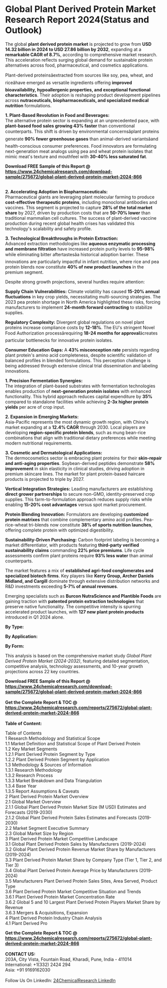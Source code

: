 <h1>Global Plant Derived Protein Market Research Report 2024(Status and Outlook)</h1><p>The global <strong>plant derived protein market</strong> is projected to grow from <strong>USD 14.32 billion in 2024 to USD 27.86 billion by 2032</strong>, expanding at a <strong>remarkable CAGR of 8.7%</strong>, according to comprehensive market research. This acceleration reflects surging global demand for sustainable protein alternatives across food, pharmaceutical, and cosmetics applications.</p><p>Plant-derived proteinsâextracted from sources like soy, pea, wheat, and riceâhave emerged as versatile ingredients offering <strong>improved bioavailability, hypoallergenic properties, and exceptional functional characteristics</strong>. Their adoption is reshaping product development pipelines across <strong>nutraceuticals, biopharmaceuticals, and specialized medical nutrition</strong> formulations.</p><p><strong>1. Plant-Based Revolution in Food and Beverages:</strong><br>
The alternative protein sector is expanding at an unprecedented pace, with <strong>plant-based food sales growing 43% faster</strong> than conventional counterparts. This shift is driven by environmental concernsâplant proteins generate <strong>90% fewer greenhouse gases</strong> than animal-derived variantsâand health-conscious consumer preferences. Food innovators are formulating next-generation meat analogs using pea and wheat protein isolates that mimic meat's texture and mouthfeel with <strong>30-40% less saturated fat</strong>.</p><div><b>Download FREE Sample of this Report @ 
            <a href="https://www.24chemicalresearch.com/download-sample/275672/global-plant-derived-protein-market-2024-866">
            https://www.24chemicalresearch.com/download-sample/275672/global-plant-derived-protein-market-2024-866</a></b></div><br><p><strong>2. Accelerating Adoption in Biopharmaceuticals:</strong><br>
Pharmaceutical giants are leveraging plant molecular farming to produce <strong>cost-effective therapeutic proteins</strong>, including monoclonal antibodies and vaccines. This segment is projected to capture <strong>28% of the total market share</strong> by 2027, driven by production costs that are <strong>50-70% lower</strong> than traditional mammalian cell cultures. The success of plant-derived vaccine production during recent global health crises has validated this technology's scalability and safety profile.</p><p><strong>3. Technological Breakthroughs in Protein Extraction:</strong><br>
Advanced extraction methodologies like <strong>aqueous enzymatic processing and membrane filtration</strong> have increased protein purity levels to <strong>95-98%</strong> while eliminating bitter aftertastesâa historical adoption barrier. These innovations are particularly impactful in infant nutrition, where rice and pea protein blends now constitute <strong>40% of new product launches</strong> in the premium segment.</p><p>Despite strong growth projections, several hurdles require attention:</p><p><strong>Supply Chain Vulnerabilities:</strong> Climate volatility has caused <strong>15-20% annual fluctuations</strong> in key crop yields, necessitating multi-sourcing strategies. The 2023 pea protein shortage in North America highlighted these risks, forcing manufacturers to implement <strong>24-month forward contracting</strong> to stabilize supplies.</p><p><strong>Regulatory Complexity:</strong> Divergent global regulations on novel plant proteins increase compliance costs by <strong>12-18%</strong>. The EU's stringent Novel Food Authorization processârequiring <strong>18-24 months for approval</strong>âcreates particular bottlenecks for innovative protein isolates.</p><p><strong>Consumer Education Gaps:</strong> A <strong>43% misconception rate</strong> persists regarding plant protein's amino acid completeness, despite scientific validation of balanced profiles in blended formulations. This perception challenge is being addressed through extensive clinical trial dissemination and labeling innovations.</p><p><strong>1. Precision Fermentation Synergies:</strong><br>
The integration of plant-based substrates with fermentation technologies enables production of <strong>next-generation protein isolates</strong> with enhanced functionality. This hybrid approach reduces capital expenditure by <strong>35%</strong> compared to standalone facilities while achieving <strong>2-3x higher protein yields</strong> per acre of crop input.</p><p><strong>2. Expansion in Emerging Markets:</strong><br>
Asia-Pacific represents the most dynamic growth region, with China's market expanding at a <strong>12.4% CAGR</strong> through 2030. Local players are developing <strong>region-specific protein blends</strong>, such as mung bean-rice combinations that align with traditional dietary preferences while meeting modern nutritional requirements.</p><p><strong>3. Cosmetic and Dermatological Applications:</strong><br>
The dermocosmetics sector is embracing plant proteins for their <strong>skin-repair and anti-aging properties</strong>. Soybean-derived peptides demonstrate <strong>58% improvement</strong> in skin elasticity in clinical studies, driving adoption in premium skincare lines. The market for plant protein-based haircare products is projected to triple by 2027.</p><p><strong>Vertical Integration Strategies:</strong> Leading manufacturers are establishing <strong>direct grower partnerships</strong> to secure non-GMO, identity-preserved crop supplies. This farm-to-formulation approach reduces supply risks while enabling <strong>15-20% cost advantages</strong> versus spot market procurement.</p><p><strong>Protein Blending Innovation:</strong> Formulators are developing <strong>customized protein matrixes</strong> that combine complementary amino acid profiles. Pea-rice-wheat tri-blends now constitute <strong>38% of sports nutrition launches</strong>, offering complete protein with optimized digestibility.</p><p><strong>Sustainability-Driven Purchasing:</strong> Carbon footprint labeling is becoming a market differentiator, with products featuring <strong>third-party verified sustainability claims</strong> commanding <strong>22% price premiums</strong>. Life cycle assessments confirm plant proteins require <strong>93% less water</strong> than animal counterparts.</p><p>The market features a mix of <strong>established agri-food conglomerates and specialized biotech firms</strong>. Key players like <strong>Kerry Group, Archer Daniels Midland, and Cargill</strong> dominate through extensive distribution networks and R&amp;D investments exceeding <strong>5-7% of annual revenues</strong>.</p><p>Emerging specialists such as <strong>Burcon NutraScience and Plantible Foods</strong> are gaining traction with <strong>patented protein extraction technologies</strong> that preserve native functionality. The competitive intensity is spurring accelerated product launches, with <strong>127 new plant protein products</strong> introduced in Q1 2024 alone.</p><p><strong>By Type:</strong></p><p><strong>By Application:</strong></p><p><strong>By Form:</strong></p><p>This analysis is based on the comprehensive market study <em>Global Plant Derived Protein Market (2024-2032)</em>, featuring detailed segmentation, competitive analysis, technology assessments, and 10-year growth projections across 22 key countries.</p><div><b>Download FREE Sample of this Report @ 
            <a href="https://www.24chemicalresearch.com/download-sample/275672/global-plant-derived-protein-market-2024-866">
            https://www.24chemicalresearch.com/download-sample/275672/global-plant-derived-protein-market-2024-866</a></b></div><br><div><b>Get the Complete Report & TOC @ 
            <a href="https://www.24chemicalresearch.com/reports/275672/global-plant-derived-protein-market-2024-866">
            https://www.24chemicalresearch.com/reports/275672/global-plant-derived-protein-market-2024-866</a></b></div><br>
            <b>Table of Content:</b><p>Table of Contents<br />
1 Research Methodology and Statistical Scope<br />
1.1 Market Definition and Statistical Scope of Plant Derived Protein<br />
1.2 Key Market Segments<br />
1.2.1 Plant Derived Protein Segment by Type<br />
1.2.2 Plant Derived Protein Segment by Application<br />
1.3 Methodology & Sources of Information<br />
1.3.1 Research Methodology<br />
1.3.2 Research Process<br />
1.3.3 Market Breakdown and Data Triangulation<br />
1.3.4 Base Year<br />
1.3.5 Report Assumptions & Caveats<br />
2 Plant Derived Protein Market Overview<br />
2.1 Global Market Overview<br />
2.1.1 Global Plant Derived Protein Market Size (M USD) Estimates and Forecasts (2019-2030)<br />
2.1.2 Global Plant Derived Protein Sales Estimates and Forecasts (2019-2030)<br />
2.2 Market Segment Executive Summary<br />
2.3 Global Market Size by Region<br />
3 Plant Derived Protein Market Competitive Landscape<br />
3.1 Global Plant Derived Protein Sales by Manufacturers (2019-2024)<br />
3.2 Global Plant Derived Protein Revenue Market Share by Manufacturers (2019-2024)<br />
3.3 Plant Derived Protein Market Share by Company Type (Tier 1, Tier 2, and Tier 3)<br />
3.4 Global Plant Derived Protein Average Price by Manufacturers (2019-2024)<br />
3.5 Manufacturers Plant Derived Protein Sales Sites, Area Served, Product Type<br />
3.6 Plant Derived Protein Market Competitive Situation and Trends<br />
3.6.1 Plant Derived Protein Market Concentration Rate<br />
3.6.2 Global 5 and 10 Largest Plant Derived Protein Players Market Share by Revenue<br />
3.6.3 Mergers & Acquisitions, Expansion<br />
4 Plant Derived Protein Industry Chain Analysis<br />
4.1 Plant Derived Pro</p><div><b>Get the Complete Report & TOC @ 
            <a href="https://www.24chemicalresearch.com/reports/275672/global-plant-derived-protein-market-2024-866">
            https://www.24chemicalresearch.com/reports/275672/global-plant-derived-protein-market-2024-866</a></b></div><br><b>CONTACT US:</b><br>
            203A, City Vista, Fountain Road, Kharadi, Pune, India - 411014<br>
            International: +1(332) 2424 294<br>
            Asia: +91 9169162030 <br><br>
            Follow Us On LinkedIn: <a href="https://www.linkedin.com/company/24chemicalresearch/">24ChemicalResearch LinkedIn</a>